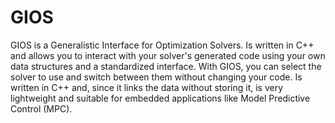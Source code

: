 # GIOS

  GIOS is a Generalistic Interface for Optimization Solvers. Is written in C++ and allows you to interact with your solver's generated code using your own data structures and a standardized interface. With GIOS, you can select the solver to use and switch between them without changing your code. Is written in C++ and, since it links the data without storing it, is very lightweight and suitable for embedded applications like Model Predictive Control (MPC). 
  
